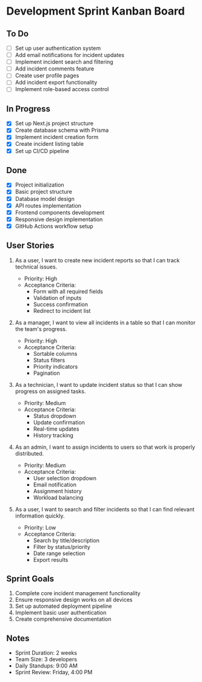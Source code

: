 # Development Sprint Kanban Board

## To Do
- [ ] Set up user authentication system
- [ ] Add email notifications for incident updates
- [ ] Implement incident search and filtering
- [ ] Add incident comments feature
- [ ] Create user profile pages
- [ ] Add incident export functionality
- [ ] Implement role-based access control

## In Progress
- [x] Set up Next.js project structure
- [x] Create database schema with Prisma
- [x] Implement incident creation form
- [x] Create incident listing table
- [x] Set up CI/CD pipeline

## Done
- [x] Project initialization
- [x] Basic project structure
- [x] Database model design
- [x] API routes implementation
- [x] Frontend components development
- [x] Responsive design implementation
- [x] GitHub Actions workflow setup

## User Stories

1. As a user, I want to create new incident reports so that I can track technical issues.
   - Priority: High
   - Acceptance Criteria:
     - Form with all required fields
     - Validation of inputs
     - Success confirmation
     - Redirect to incident list

2. As a manager, I want to view all incidents in a table so that I can monitor the team's progress.
   - Priority: High
   - Acceptance Criteria:
     - Sortable columns
     - Status filters
     - Priority indicators
     - Pagination

3. As a technician, I want to update incident status so that I can show progress on assigned tasks.
   - Priority: Medium
   - Acceptance Criteria:
     - Status dropdown
     - Update confirmation
     - Real-time updates
     - History tracking

4. As an admin, I want to assign incidents to users so that work is properly distributed.
   - Priority: Medium
   - Acceptance Criteria:
     - User selection dropdown
     - Email notification
     - Assignment history
     - Workload balancing

5. As a user, I want to search and filter incidents so that I can find relevant information quickly.
   - Priority: Low
   - Acceptance Criteria:
     - Search by title/description
     - Filter by status/priority
     - Date range selection
     - Export results

## Sprint Goals
1. Complete core incident management functionality
2. Ensure responsive design works on all devices
3. Set up automated deployment pipeline
4. Implement basic user authentication
5. Create comprehensive documentation

## Notes
- Sprint Duration: 2 weeks
- Team Size: 3 developers
- Daily Standups: 9:00 AM
- Sprint Review: Friday, 4:00 PM 